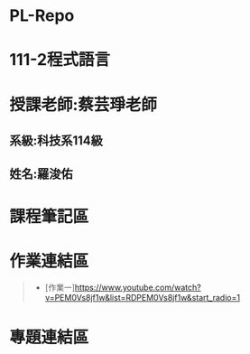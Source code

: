 # PL-Repo
# 111-2程式語言
# 授課老師:蔡芸琤老師
## 系級:科技系114級
## 姓名:羅浚佑
# 課程筆記區
# 作業連結區
> * [作業一]<https://www.youtube.com/watch?v=PEM0Vs8jf1w&list=RDPEM0Vs8jf1w&start_radio=1>
# 專題連結區
